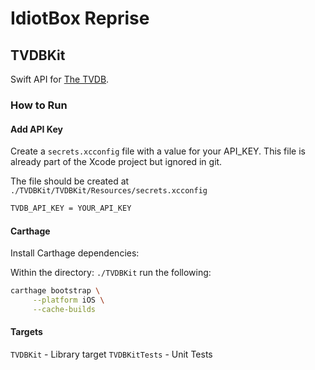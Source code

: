 # IdiotBox Reprise

## TVDBKit

Swift API for [The TVDB](thetvdb.com).

### How to Run

#### Add API Key

Create a `secrets.xcconfig` file with a value for your API_KEY. This file is already part of the Xcode project but ignored in git.

The file should be created at `./TVDBKit/TVDBKit/Resources/secrets.xcconfig`

```bash
TVDB_API_KEY = YOUR_API_KEY
```

#### Carthage

Install Carthage dependencies:

Within the directory: `./TVDBKit` run the following:

```bash
carthage bootstrap \
     --platform iOS \
     --cache-builds
```

#### Targets

`TVDBKit` - Library target
`TVDBKitTests` - Unit Tests
